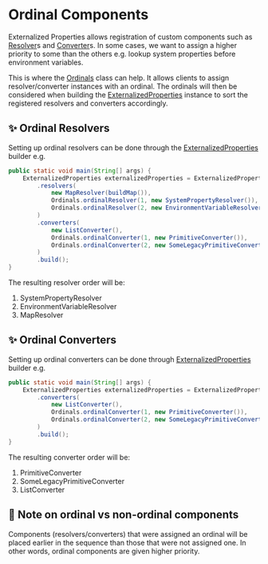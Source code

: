 # Ordinal Components

Externalized Properties allows registration of custom components such as [Resolver](../core/src/main/java/io/github/joeljeremy7/externalizedproperties/core/Resolver.java)s and [Converter](../core/src/main/java/io/github/joeljeremy7/externalizedproperties/core/Converter.java)s. In some cases, we want to assign a higher priority to some than the others e.g. lookup system properties before environment variables.

This is where the [Ordinals](../core/src/main/java/io/github/joeljeremy7/externalizedproperties/core/Ordinals.java) class can help. It allows clients to assign resolver/converter instances with an ordinal. The ordinals will then be considered when building the [ExternalizedProperties](../core/src/main/java/io/github/joeljeremy7/externalizedproperties/core/ExternalizedProperties.java) instance to sort the registered resolvers and converters accordingly.

## ✨ Ordinal Resolvers

Setting up ordinal resolvers can be done through the [ExternalizedProperties](../core/src/main/java/io/github/joeljeremy7/externalizedproperties/core/ExternalizedProperties.java) builder e.g.

```java
public static void main(String[] args) {
    ExternalizedProperties externalizedProperties = ExternalizedProperties.builder()
        .resolvers(
            new MapResolver(buildMap()),
            Ordinals.ordinalResolver(1, new SystemPropertyResolver()),
            Ordinals.ordinalResolver(2, new EnvironmentVariableResolver())
        )
        .converters(
            new ListConverter(),
            Ordinals.ordinalConverter(1, new PrimitiveConverter()),
            Ordinals.ordinalConverter(2, new SomeLegacyPrimitiveConverter())
        )
        .build();
}
```

The resulting resolver order will be:  

1. SystemPropertyResolver
2. EnvironmentVariableResolver
3. MapResolver

## ✨ Ordinal Converters

Setting up ordinal converters can be done through [ExternalizedProperties](../core/src/main/java/io/github/joeljeremy7/externalizedproperties/core/ExternalizedProperties.java) builder e.g.

```java
public static void main(String[] args) {
    ExternalizedProperties externalizedProperties = ExternalizedProperties.builder()
        .converters(
            new ListConverter(),
            Ordinals.ordinalConverter(1, new PrimitiveConverter()),
            Ordinals.ordinalConverter(2, new SomeLegacyPrimitiveConverter())
        )
        .build();
}
```

The resulting converter order will be:  

1. PrimitiveConverter
2. SomeLegacyPrimitiveConverter
3. ListConverter

## 📖 Note on ordinal vs non-ordinal components

Components (resolvers/converters) that were assigned an ordinal will be placed earlier in the sequence than those that were not assigned one. In other words, ordinal components are given higher priority.
